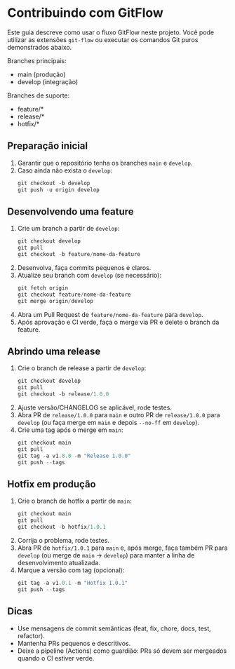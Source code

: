 # Contribuindo com GitFlow

Este guia descreve como usar o fluxo GitFlow neste projeto. Você pode utilizar as extensões `git-flow` ou executar os comandos Git puros demonstrados abaixo.

Branches principais:
- main (produção)
- develop (integração)

Branches de suporte:
- feature/*
- release/*
- hotfix/*

## Preparação inicial
1. Garantir que o repositório tenha os branches `main` e `develop`.
2. Caso ainda não exista o `develop`:
   ```powershell
   git checkout -b develop
   git push -u origin develop
   ```

## Desenvolvendo uma feature
1. Crie um branch a partir de `develop`:
   ```powershell
   git checkout develop
   git pull
   git checkout -b feature/nome-da-feature
   ```
2. Desenvolva, faça commits pequenos e claros.
3. Atualize seu branch com `develop` (se necessário):
   ```powershell
   git fetch origin
   git checkout feature/nome-da-feature
   git merge origin/develop
   ```
4. Abra um Pull Request de `feature/nome-da-feature` para `develop`.
5. Após aprovação e CI verde, faça o merge via PR e delete o branch da feature.

## Abrindo uma release
1. Crie o branch de release a partir de `develop`:
   ```powershell
   git checkout develop
   git pull
   git checkout -b release/1.0.0
   ```
2. Ajuste versão/CHANGELOG se aplicável, rode testes.
3. Abra PR de `release/1.0.0` para `main` e outro PR de `release/1.0.0` para `develop` (ou faça merge em `main` e depois `--no-ff` em `develop`).
4. Crie uma tag após o merge em `main`:
   ```powershell
   git checkout main
   git pull
   git tag -a v1.0.0 -m "Release 1.0.0"
   git push --tags
   ```

## Hotfix em produção
1. Crie o branch de hotfix a partir de `main`:
   ```powershell
   git checkout main
   git pull
   git checkout -b hotfix/1.0.1
   ```
2. Corrija o problema, rode testes.
3. Abra PR de `hotfix/1.0.1` para `main` e, após merge, faça também PR para `develop` (ou merge de `main` -> `develop`) para manter a linha de desenvolvimento atualizada.
4. Marque a versão com tag (opcional):
   ```powershell
   git tag -a v1.0.1 -m "Hotfix 1.0.1"
   git push --tags
   ```

## Dicas
- Use mensagens de commit semânticas (feat, fix, chore, docs, test, refactor).
- Mantenha PRs pequenos e descritivos.
- Deixe a pipeline (Actions) como guardião: PRs só devem ser mergeados quando o CI estiver verde.
